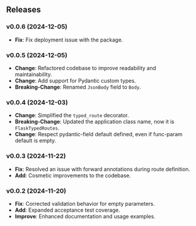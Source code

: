 ## Releases

### v0.0.6 (2024-12-05)

- **Fix**: Fix deployment issue with the package.

### v0.0.5 (2024-12-05)

- **Change**: Refactored codebase to improve readability and maintainability.
- **Change**: Add support for Pydantic custom types.
- **Breaking-Change**: Renamed `JsonBody` field to `Body`.

### v0.0.4 (2024-12-03)

- **Change**: Simplified the `typed_route` decorator.
- **Breaking-Change**: Updated the application class name, now it is `FlaskTypedRoutes`.
- **Change**: Respect pydantic-field default defined, even if func-param default is empty.

### v0.0.3 (2024-11-22)

- **Fix**: Resolved an issue with forward annotations during route definition.
- **Add**: Cosmetic improvements to the codebase.

### v0.0.2 (2024-11-20)

- **Fix**: Corrected validation behavior for empty parameters.
- **Add**: Expanded acceptance test coverage.
- **Improve**: Enhanced documentation and usage examples.
